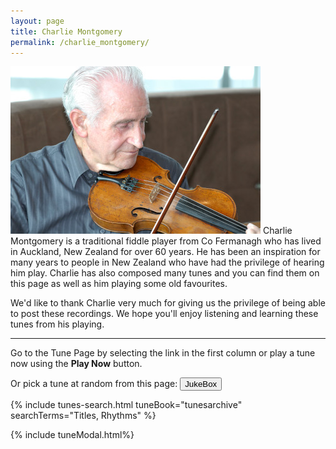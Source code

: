 ```yaml
---
layout: page
title: Charlie Montgomery
permalink: /charlie_montgomery/
---
```

<p>
<img class="featurePicture" alt="Charlie Montgomery" src="/images/charliemontgomery.jpg" width="400" height="268">
Charlie Montgomery is a traditional fiddle player from Co Fermanagh who has lived in Auckland, New Zealand for over 60 years. He has been an inspiration for many years to people in New Zealand who have had the privilege of hearing him play. Charlie has also composed many tunes and you can find them on this page as well as him playing some old favourites.
</p>
<p>
We'd like to thank Charlie very much for giving us the privilege of being able to post these recordings. We hope you'll enjoy listening and learning these tunes from his playing.
</p>

<div class="row"></div>

<hr class="hr-with-margins" />
<p>Go to the Tune Page by selecting the link in the first column or play a tune now using the <strong>Play Now</strong> button.</p>


<script>
    window.store = {
      {% assign tunes = site.tunes %}
      {% assign sortedtunes = tunes | sort: 'titleID' %}
      {% assign tuneID = 1 %}
      {% for tune in sortedtunes %}
        {% if tune.tags contains 'cm' %}
        "{{ tuneID }}": {
        "title": "{{ tune.title | xml_escape }}",
        "tuneID": "{{ tuneID }}",
        "key": "{{ tune.key | xml_escape }}",
        "rhythm": "{{ tune.rhythm | xml_escape }}",
        "url": "{{ tune.url | xml_escape }}",
        "mp3": "{{ site.mp3_host | append: tune.mp3_file | xml_escape }}",
        "mp3_source": "{{ tune.mp3_source | strip_html | xml_escape }}",
        "repeats": "{{ tune.repeats }}",
        "parts": "{{ tune.parts }}",
        "abc": {{ tune.abc | jsonify }}
        }{% unless forloop.last %},{% endunless %}
        {% assign tuneID = tuneID | plus: 1 %}
        {% endif %}
      {% endfor %}
    };
</script>

<p> Or pick a tune at random from this page: 
    <input class="filterButton" type="button" onclick="audioPlayer.selectTune(store, wssTools.getRandomInt(1, {{ tuneID }}));" value="JukeBox">
</p>

{% include tunes-search.html tuneBook="tunesarchive" searchTerms="Titles, Rhythms" %}

{% include tuneModal.html%}

<!-- START of Tunes Grid -->
<div class="gridParent">
  <div class="gridChild" id="tunesGrid"></div>
</div>

<script src="{{ site.js_host }}/js/buildGrid.js"></script>
<!-- END of Tunes Grid -->

<script>
buildGrid.initialiseLunrSearch();
    
document.addEventListener("DOMContentLoaded", function (event) {
    buildGrid.displayGrid("tunesarchive", "", window.store);
});
</script>
